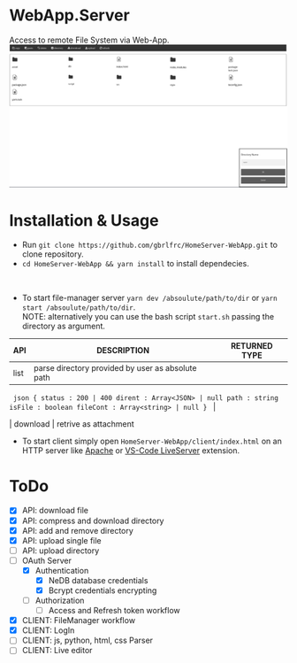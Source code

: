 # WebApp.Server

Access to remote File System via Web-App.<br>
![](https://github.com/gbrlfrc/HomeServer-WebApp/blob/main/client/assets/preview.png)

# Installation & Usage

* Run `git clone https://github.com/gbrlfrc/HomeServer-WebApp.git` to clone repository.
* `cd HomeServer-WebApp && yarn install` to install dependecies.
<br>

* To start file-manager server `yarn dev /absoulute/path/to/dir` or `yarn start /absoulute/path/to/dir`.
<br>NOTE: alternatively you can use the bash script `start.sh` passing the directory as argument. <br>

| API | DESCRIPTION | RETURNED TYPE |
| --- | --- | --- | 
| list | parse directory provided by user as absolute path |  

` 
  json {
    status : 200 | 400
    dirent : Array<JSON> | null
    path : string
    isFile : boolean
    fileCont : Array<string> | null
  } 
` |

| download | retrive as attachment

* To start client simply open `HomeServer-WebApp/client/index.html` on an HTTP server like [Apache](https://www.html.it/guide/guida-apache/) or [VS-Code LiveServer](https://github.com/ritwickdey/vscode-live-server) extension.

# ToDo

- [x] API: download file 
- [x] API: compress and download directory 
- [x] API: add and remove directory 
- [x] API: upload single file
- [ ] API: upload directory
- [ ] OAuth Server
  - [x] Authentication
    - [x] NeDB database credentials
    - [x] Bcrypt credentials encrypting 
  - [ ] Authorization
    - [ ] Access and Refresh token workflow
- [x] CLIENT: FileManager workflow
- [x] CLIENT: LogIn
- [ ] CLIENT: js, python, html, css Parser
- [ ] CLIENT: Live editor
